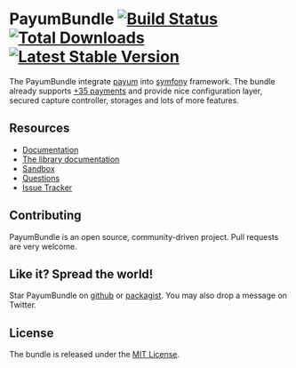# PayumBundle [![Build Status](https://travis-ci.org/Payum/PayumBundle.png?branch=master)](https://travis-ci.org/Payum/PayumBundle) [![Total Downloads](https://poser.pugx.org/payum/payum-bundle/d/total.png)](https://packagist.org/packages/payum/payum-bundle) [![Latest Stable Version](https://poser.pugx.org/payum/payum-bundle/version.png)](https://packagist.org/packages/payum/payum-bundle)

The PayumBundle integrate [payum](https://github.com/Payum/Payum) into [symfony](symfony.com) framework.
The bundle already supports [+35 payments](https://github.com/Payum/Payum/blob/master/docs/supported-payments-and-other-libraries.md) and provide nice configuration layer, secured capture controller, storages and lots of more features.

## Resources

* [Documentation](Resource/doc/index.md)
* [The library documentation](https://github.com/Payum/Payum/blob/master/docs/index.md)
* [Sandbox](sandbox.payum.forma-dev.com)
* [Questions](http://stackoverflow.com/questions/tagged/payum)
* [Issue Tracker](https://github.com/Payum/PayumBundle/issues)

## Contributing

PayumBundle is an open source, community-driven project. Pull requests are very welcome.

## Like it? Spread the world!

Star PayumBundle on [github](https://github.com/Payum/PayumBundle) or [packagist](https://packagist.org/packages/payum/payum-bundle).
You may also drop a message on Twitter.

## License

The bundle is released under the [MIT License](Resources/meta/LICENSE).